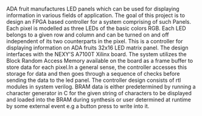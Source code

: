 ADA fruit manufactures LED panels which can be used for displaying information in various fields of application. The goal of this project is to design an FPGA based controller for a system comprising of such Panels.
Each pixel is modelled as three LEDs of the basic colors RGB. Each LED belongs to a given row and column and can be turned on and off  independent of its two counterparts in the pixel.
This is a controller for displaying information on ADA fruits 32x16 LED matrix panel. The design interfaces with the NEXY'S A7100T Xilinx board. The system utilizes the Block Random Access Memory available on the board as a frame buffer to store data for each pixel.In a general sense, the controller accesses this storage for data and then goes through a sequence of checks before sending the data to the led panel.
The controller design consists of rtl modules in system verilog. BRAM data is either predetermined by running a character generator in C for the given string of characters to be displayed and loaded into the BRAM during synthesis or user determined at runtime by some external event e.g a button press to write into it. 
